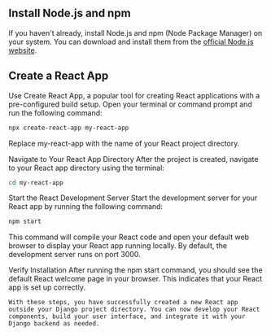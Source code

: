 ## Install Node.js and npm

If you haven't already, install Node.js and npm (Node Package Manager) on your system. You can download and install them from the [official Node.js website](https://nodejs.org/).

## Create a React App

Use Create React App, a popular tool for creating React applications with a pre-configured build setup. Open your terminal or command prompt and run the following command:

```bash
npx create-react-app my-react-app
```
Replace my-react-app with the name of your React project directory.

Navigate to Your React App Directory
After the project is created, navigate to your React app directory using the terminal:

```bash
cd my-react-app
```

Start the React Development Server
Start the development server for your React app by running the following command:

```bash
npm start
```

This command will compile your React code and open your default web browser to display your React app running locally. By default, the development server runs on port 3000.

Verify Installation
After running the npm start command, you should see the default React welcome page in your browser. This indicates that your React app is set up correctly.

```vbnet
With these steps, you have successfully created a new React app outside your Django project directory. You can now develop your React components, build your user interface, and integrate it with your Django backend as needed.
```



